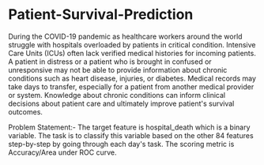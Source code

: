 # Patient-Survival-Prediction


During the COVID-19 pandemic as healthcare workers around the world struggle with hospitals overloaded by patients in critical condition. Intensive Care Units (ICUs) often lack verified medical histories for incoming patients. A patient in distress or a patient who is brought in confused or unresponsive may not be able to provide information about chronic conditions such as heart disease, injuries, or diabetes. Medical records may take days to transfer, especially for a patient from another medical provider or system. Knowledge about chronic conditions can inform clinical decisions about patient care and ultimately improve patient's survival outcomes.

Problem Statement:- The target feature is hospital_death which is a binary variable. The task is to classify this variable based on the other 84 features step-by-step by going through each day's task. The scoring metric is Accuracy/Area under ROC curve.
